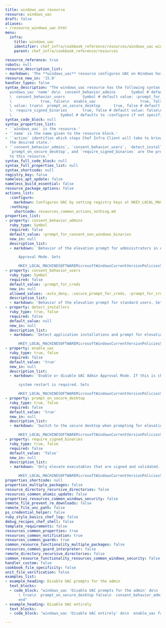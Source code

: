 ```yaml
---
title: windows_uac resource
resource: windows_uac
draft: false
aliases:
- /resource_windows_uac.html
menu:
  infra:
    title: windows_uac
    identifier: chef_infra/cookbook_reference/resources/windows_uac windows_uac
    parent: chef_infra/cookbook_reference/resources

resource_reference: true
robots: null
resource_description_list:
- markdown: 'The **windows_uac** resource configures UAC on Windows hosts by setting registry keys at ''HKEY_LOCAL_MACHINESOFTWAREMicrosoftWindowsCurrentVersionPoliciesSystem'''
resource_new_in: '15.0'
handler_types: false
syntax_description: "The windows_uac resource has the following syntax:\n\n``` ruby\n\
  windows_uac 'name' do\n  consent_behavior_admins       Symbol # default value: :prompt_for_consent_non_windows_binaries\n\
  \  consent_behavior_users        Symbol # default value: :prompt_for_creds\n  detect_installers\
  \             true, false\n  enable_uac                    true, false # default\
  \ value: true\n  prompt_on_secure_desktop      true, false # default value: true\n\
  \  require_signed_binaries       true, false # default value: false\n  action  \
  \                      Symbol # defaults to :configure if not specified\nend\n```"
syntax_code_block: null
syntax_properties_list:
- '`windows_uac` is the resource.'
- '`name` is the name given to the resource block.'
- '`action` identifies which steps Chef Infra Client will take to bring the node into
  the desired state.'
- '`consent_behavior_admins`, `consent_behavior_users`, `detect_installers`, `enable_uac`,
  `prompt_on_secure_desktop`, and `require_signed_binaries` are the properties available
  to this resource.'
syntax_full_code_block: null
syntax_full_properties_list: null
syntax_shortcode: null
registry_key: false
nameless_apt_update: false
nameless_build_essential: false
resource_package_options: false
actions_list:
  :configure:
    markdown: Configures UAC by setting registry keys at HKEY_LOCAL_MACHINESOFTWAREMicrosoftWindowsCurrentVersionPoliciesSystem.
  :nothing:
    shortcode: resources_common_actions_nothing.md
properties_list:
- property: consent_behavior_admins
  ruby_type: Symbol
  required: false
  default_value: :prompt_for_consent_non_windows_binaries
  new_in: null
  description_list:
  - markdown: 'Behavior of the elevation prompt for administrators in Admin

      Approval Mode. Sets

      HKEY_LOCAL_MACHINESOFTWAREMicrosoftWindowsCurrentVersionPoliciesSystemEnableLUAConsentPromptBehaviorAdmin.'
- property: consent_behavior_users
  ruby_type: Symbol
  required: false
  default_value: :prompt_for_creds
  new_in: null
  allowed_values: :auto_deny, :secure_prompt_for_creds, :prompt_for_creds
  description_list:
  - markdown: 'Behavior of the elevation prompt for standard users. Sets HKEY_LOCAL_MACHINESOFTWAREMicrosoftWindowsCurrentVersionPoliciesSystemEnableLUAConsentPromptBehaviorUser.'
- property: detect_installers
  ruby_type: true, false
  required: false
  default_value: null
  new_in: null
  description_list:
  - markdown: 'Detect application installations and prompt for elevation. Sets

      HKEY_LOCAL_MACHINESOFTWAREMicrosoftWindowsCurrentVersionPoliciesSystemEnableLUAEnableInstallerDetection.'
- property: enable_uac
  ruby_type: true, false
  required: false
  default_value: 'true'
  new_in: null
  description_list:
  - markdown: 'Enable or disable UAC Admin Approval Mode. If this is changed a

      system restart is required. Sets

      HKEY_LOCAL_MACHINESOFTWAREMicrosoftWindowsCurrentVersionPoliciesSystemEnableLUA.'
- property: prompt_on_secure_desktop
  ruby_type: true, false
  required: false
  default_value: 'true'
  new_in: null
  description_list:
  - markdown: 'Switch to the secure desktop when prompting for elevation. Sets

      HKEY_LOCAL_MACHINESOFTWAREMicrosoftWindowsCurrentVersionPoliciesSystemEnableLUAPromptOnSecureDesktop.'
- property: require_signed_binaries
  ruby_type: true, false
  required: false
  default_value: 'false'
  new_in: null
  description_list:
  - markdown: 'Only elevate executables that are signed and validated. Sets

      HKEY_LOCAL_MACHINESOFTWAREMicrosoftWindowsCurrentVersionPoliciesSystemEnableLUAValidateAdminCodeSignatures.'
properties_shortcode: null
properties_multiple_packages: false
resource_directory_recursive_directories: false
resources_common_atomic_update: false
properties_resources_common_windows_security: false
remote_file_prevent_re_downloads: false
remote_file_unc_path: false
ps_credential_helper: false
ruby_style_basics_chef_log: false
debug_recipes_chef_shell: false
template_requirements: false
resources_common_properties: true
resources_common_notification: true
resources_common_guards: true
common_resource_functionality_multiple_packages: false
resources_common_guard_interpreter: false
remote_directory_recursive_directories: false
common_resource_functionality_resources_common_windows_security: false
handler_custom: false
cookbook_file_specificity: false
unit_file_verification: false
examples_list:
- example_heading: Disable UAC prompts for the admin
  text_blocks:
  - code_block: "windows_uac 'Disable UAC prompts for the admin' do\n  enable_uac\
      \ true\n  prompt_on_secure_desktop false\n  consent_behavior_admins :no_prompt\n\
      end"
- example_heading: Disable UAC entirely
  text_blocks:
  - code_block: "windows_uac 'Disable UAC entirely' do\n  enable_uac false\nend"

---
```

